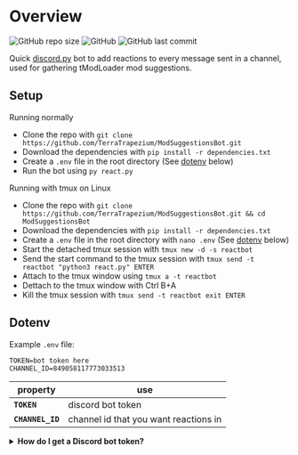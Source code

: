 # Overview
![GitHub repo size](https://img.shields.io/github/repo-size/TerraTrapezium/ModSuggestionsBot)
![GitHub](https://img.shields.io/github/license/TerraTrapezium/ModSuggestionsBot)
![GitHub last commit](https://img.shields.io/github/last-commit/TerraTrapezium/ModSuggestionsBot)

Quick [discord.py](https://github.com/Rapptz/discord.py) bot to add reactions to every message sent in a channel, used for gathering tModLoader mod suggestions.

## Setup
Running normally
- Clone the repo with `git clone https://github.com/TerraTrapezium/ModSuggestionsBot.git`
- Download the dependencies with `pip install -r dependencies.txt`
- Create a `.env` file in the root directory (See [dotenv](#dotenv) below)
- Run the bot using `py react.py`

Running with tmux on Linux
- Clone the repo with `git clone https://github.com/TerraTrapezium/ModSuggestionsBot.git && cd ModSuggestionsBot`
- Download the dependencies with `pip install -r dependencies.txt`
- Create a `.env` file in the root directory with `nano .env` (See [dotenv](#dotenv) below)
- Start the detached tmux session with `tmux new -d -s reactbot`
- Send the start command to the tmux session with `tmux send -t reactbot "python3 react.py" ENTER`
- Attach to the tmux window using `tmux a -t reactbot`
- Dettach to the tmux window with Ctrl B+A
- Kill the tmux session with `tmux send -t reactbot exit ENTER`

## Dotenv
Example `.env` file:
```
TOKEN=bot token here
CHANNEL_ID=849058117773033513
```

| property | use |
| --- | --- |
| **`TOKEN`** | discord bot token |
| **`CHANNEL_ID`** | channel id that you want reactions in |

<details><summary><strong>How do I get a Discord bot token?</strong></summary>
Go to https://discordapp.com/developers.

Click `My apps` in the top left:

![img](https://i.imgur.com/msNDtLt.png)
Click `New App`:

![img](https://i.imgur.com/zSTbluP.png)
Give your bot a name and optionally a description and avatar:  

![img](https://i.imgur.com/mwmIn1y.png)
Click `Create App`:

![img](https://i.imgur.com/MbH7tX2.png)
Scroll down and click `Create a Bot User`:

![img](https://i.imgur.com/G4L7X0l.png)
Click `Yes, do it!`:

![img](https://i.imgur.com/Mdfar29.png)
Click `click to reveal` nex to `Token:`:

![img](https://i.imgur.com/sOIvcXU.png)
</details>
